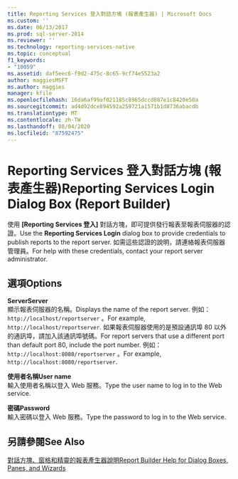 ```yaml
---
title: Reporting Services 登入對話方塊 (報表產生器) | Microsoft Docs
ms.custom: ''
ms.date: 06/13/2017
ms.prod: sql-server-2014
ms.reviewer: ''
ms.technology: reporting-services-native
ms.topic: conceptual
f1_keywords:
- "10059"
ms.assetid: daf5eec6-f9d2-475c-8c65-9cf74e5523a2
author: maggiesMSFT
ms.author: maggies
manager: kfile
ms.openlocfilehash: 16da6af99af021185c8965dccd087e1c8420e50a
ms.sourcegitcommit: ad4d92dce894592a259721a1571b1d8736abacdb
ms.translationtype: MT
ms.contentlocale: zh-TW
ms.lasthandoff: 08/04/2020
ms.locfileid: "87592475"
---
```

# <a name="reporting-services-login-dialog-box-report-builder"></a><span data-ttu-id="1dbd5-102">Reporting Services 登入對話方塊 (報表產生器)</span><span class="sxs-lookup"><span data-stu-id="1dbd5-102">Reporting Services Login Dialog Box (Report Builder)</span></span>
  <span data-ttu-id="1dbd5-103">使用 **[Reporting Services 登入]** 對話方塊，即可提供發行報表至報表伺服器的認證。</span><span class="sxs-lookup"><span data-stu-id="1dbd5-103">Use the **Reporting Services Login** dialog box to provide credentials to publish reports to the report server.</span></span> <span data-ttu-id="1dbd5-104">如需這些認證的說明，請連絡報表伺服器管理員。</span><span class="sxs-lookup"><span data-stu-id="1dbd5-104">For help with these credentials, contact your report server administrator.</span></span>  
  
## <a name="options"></a><span data-ttu-id="1dbd5-105">選項</span><span class="sxs-lookup"><span data-stu-id="1dbd5-105">Options</span></span>  
 <span data-ttu-id="1dbd5-106">**Server**</span><span class="sxs-lookup"><span data-stu-id="1dbd5-106">**Server**</span></span>  
 <span data-ttu-id="1dbd5-107">顯示報表伺服器的名稱。</span><span class="sxs-lookup"><span data-stu-id="1dbd5-107">Displays the name of the report server.</span></span> <span data-ttu-id="1dbd5-108">例如： `http://localhost/reportserver` 。</span><span class="sxs-lookup"><span data-stu-id="1dbd5-108">For example, `http://localhost/reportserver`.</span></span> <span data-ttu-id="1dbd5-109">如果報表伺服器使用的是預設通訊埠 80 以外的通訊埠，請加入該通訊埠號碼。</span><span class="sxs-lookup"><span data-stu-id="1dbd5-109">For report servers that use a different port than default port 80, include the port number.</span></span> <span data-ttu-id="1dbd5-110">例如： `http://localhost:8080/reportserver` 。</span><span class="sxs-lookup"><span data-stu-id="1dbd5-110">For example, `http://localhost:8080/reportserver`.</span></span>  
  
 <span data-ttu-id="1dbd5-111">**使用者名稱**</span><span class="sxs-lookup"><span data-stu-id="1dbd5-111">**User name**</span></span>  
 <span data-ttu-id="1dbd5-112">輸入使用者名稱以登入 Web 服務。</span><span class="sxs-lookup"><span data-stu-id="1dbd5-112">Type the user name to log in to the Web service.</span></span>  
  
 <span data-ttu-id="1dbd5-113">**密碼**</span><span class="sxs-lookup"><span data-stu-id="1dbd5-113">**Password**</span></span>  
 <span data-ttu-id="1dbd5-114">輸入密碼以登入 Web 服務。</span><span class="sxs-lookup"><span data-stu-id="1dbd5-114">Type the password to log in to the Web service.</span></span>  
  
## <a name="see-also"></a><span data-ttu-id="1dbd5-115">另請參閱</span><span class="sxs-lookup"><span data-stu-id="1dbd5-115">See Also</span></span>  
 [<span data-ttu-id="1dbd5-116">對話方塊、窗格和精靈的報表產生器說明</span><span class="sxs-lookup"><span data-stu-id="1dbd5-116">Report Builder Help for Dialog Boxes, Panes, and Wizards</span></span>](../report-builder-help-for-dialog-boxes-panes-and-wizards.md)  
  
  
